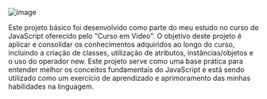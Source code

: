![image](https://github.com/user-attachments/assets/8b505e51-ad7b-4846-b453-f90a3c564ca4)


Este projeto básico foi desenvolvido como parte do meu estudo no curso de JavaScript oferecido pelo "Curso em Vídeo". O objetivo deste projeto é aplicar e consolidar os conhecimentos adquiridos ao longo do curso, incluindo a criação de classes, utilização de atributos, instâncias/objetos e o uso do operador new. Este projeto serve como uma base prática para entender melhor os conceitos fundamentais do JavaScript e está sendo utilizado como um exercício de aprendizado e aprimoramento das minhas habilidades na linguagem.

